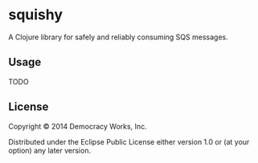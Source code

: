 # squishy

A Clojure library for safely and reliably consuming SQS messages.

## Usage

TODO

## License

Copyright © 2014 Democracy Works, Inc.

Distributed under the Eclipse Public License either version 1.0 or (at
your option) any later version.
